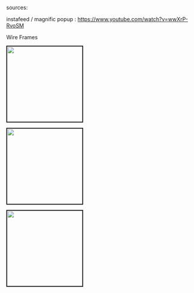 sources:

instafeed / magnific popup :
https://www.youtube.com/watch?v=wwXrP-RvoSM

Wire Frames 

  <kbd><img src="https://user-images.githubusercontent.com/42528266/50569456-8f89e300-0d1a-11e9-8a5b-b85b550dbb0f.png" width="200" border="2px solid black"/></kbd>


  <kbd><img src="https://user-images.githubusercontent.com/42528266/50569461-a2041c80-0d1a-11e9-8219-1b2cbc8ed87a.png" width="200" border="2px solid black"/></kbd>


  <kbd><img src="https://user-images.githubusercontent.com/42528266/50569471-c7912600-0d1a-11e9-967b-bc516e459a3c.png" width="200" border="2px solid black"/></kbd>

<!-- ![june-mockup-mainpage](https://user-images.githubusercontent.com/42528266/50569456-8f89e300-0d1a-11e9-8a5b-b85b550dbb0f.png)
  ![june-mockup-privatereadingspage](https://user-images.githubusercontent.com/42528266/50569461-a2041c80-0d1a-11e9-8219-1b2cbc8ed87a.png)
  ![june-mockup-faqpage](https://user-images.githubusercontent.com/42528266/50569471-c7912600-0d1a-11e9-967b-bc516e459a3c.png) -->

